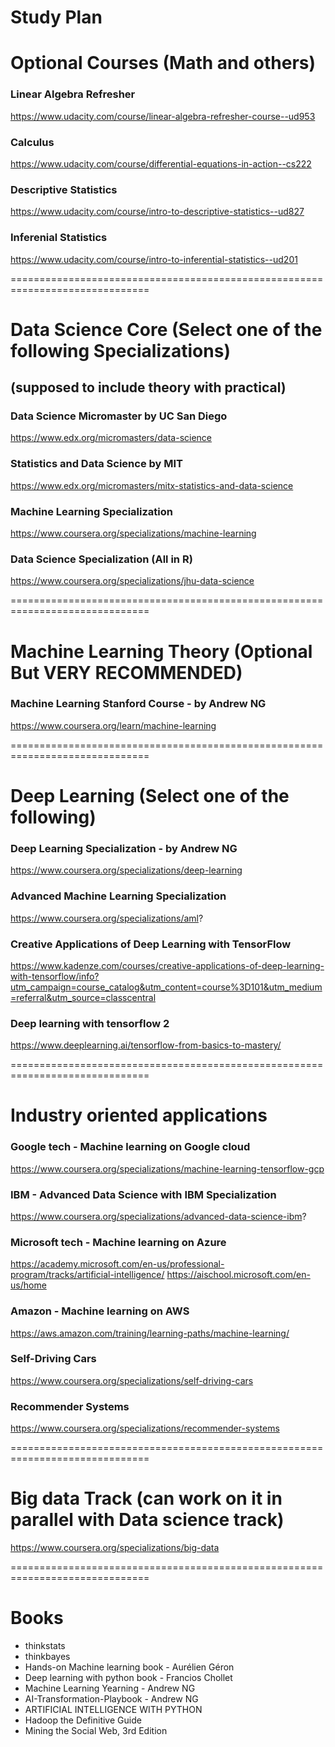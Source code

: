 # Study Plan

# Optional Courses (Math and others)
### Linear Algebra Refresher
https://www.udacity.com/course/linear-algebra-refresher-course--ud953

### Calculus</br>
https://www.udacity.com/course/differential-equations-in-action--cs222

### Descriptive Statistics</br>
https://www.udacity.com/course/intro-to-descriptive-statistics--ud827

### Inferenial Statistics</br>
https://www.udacity.com/course/intro-to-inferential-statistics--ud201

==============================================================================

# Data Science Core (Select one of the following Specializations) 
## (supposed to include theory with practical)

### Data Science Micromaster by UC San Diego
https://www.edx.org/micromasters/data-science

### Statistics and Data Science by MIT
https://www.edx.org/micromasters/mitx-statistics-and-data-science

### Machine Learning Specialization
https://www.coursera.org/specializations/machine-learning

### Data Science Specialization (All in R)
https://www.coursera.org/specializations/jhu-data-science

==============================================================================

# Machine Learning Theory (Optional But VERY RECOMMENDED)
### Machine Learning Stanford Course - by Andrew NG
https://www.coursera.org/learn/machine-learning

==============================================================================

# Deep Learning (Select one of the following)
### Deep Learning Specialization - by Andrew NG
https://www.coursera.org/specializations/deep-learning

### Advanced Machine Learning Specialization
https://www.coursera.org/specializations/aml?

### Creative Applications of Deep Learning with TensorFlow
https://www.kadenze.com/courses/creative-applications-of-deep-learning-with-tensorflow/info?utm_campaign=course_catalog&utm_content=course%3D101&utm_medium=referral&utm_source=classcentral

### Deep learning with tensorflow 2
https://www.deeplearning.ai/tensorflow-from-basics-to-mastery/

==============================================================================

# Industry oriented applications
### Google tech - Machine learning on Google cloud
https://www.coursera.org/specializations/machine-learning-tensorflow-gcp

### IBM - Advanced Data Science with IBM Specialization
https://www.coursera.org/specializations/advanced-data-science-ibm?

### Microsoft tech - Machine learning on Azure
https://academy.microsoft.com/en-us/professional-program/tracks/artificial-intelligence/
https://aischool.microsoft.com/en-us/home

### Amazon - Machine learning on AWS
https://aws.amazon.com/training/learning-paths/machine-learning/

### Self-Driving Cars
https://www.coursera.org/specializations/self-driving-cars

### Recommender Systems
https://www.coursera.org/specializations/recommender-systems

==============================================================================

# Big data Track (can work on it in parallel with Data science track)
https://www.coursera.org/specializations/big-data

==============================================================================

# Books
- thinkstats	
- thinkbayes	
- Hands-on Machine learning book - Aurélien Géron
- Deep learning with python book	- Francios Chollet
- Machine Learning Yearning	- Andrew NG
- AI-Transformation-Playbook	- Andrew NG
- ARTIFICIAL INTELLIGENCE WITH PYTHON	
- Hadoop the Definitive Guide	
- Mining the Social Web, 3rd Edition
